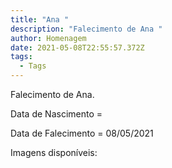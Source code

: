 ```yaml
---
title: "Ana "
description: "Falecimento de Ana "
author: Homenagem
date: 2021-05-08T22:55:57.372Z
tags:
  - Tags
---
```

Falecimento de Ana.

Data de Nascimento = 

Data de Falecimento = 08/05/2021

Imagens disponíveis:

![]()